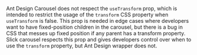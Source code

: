Ant Design Carousel does not respect the `useTransform` prop, which is intended to restrict the usage of the `transform` CSS property when `useTransform` is false. This prop is needed in edge cases where developers want to have fixed-position children in the carousel, but there is a bug in CSS that messes up fixed position if any parent has a transform property. Slick carousel respects this prop and gives developers control over when to use the `transform` property, but Ant Design wrapper does not.
